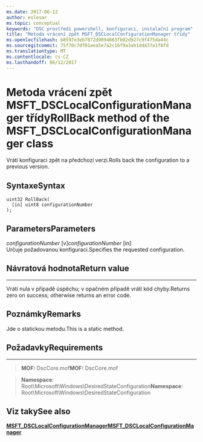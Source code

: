 ```yaml
---
ms.date: 2017-06-12
author: eslesar
ms.topic: conceptual
keywords: "DSC prostředí powershell, konfiguraci, instalační program"
title: "Metoda vrácení zpět MSFT_DSCLocalConfigurationManager třídy"
ms.openlocfilehash: b8597e3eb7872d9894863fb02d927c9f475da44c
ms.sourcegitcommit: 75f70c7df01eea5e7a2c16f9a3ab1dd437a1f8fd
ms.translationtype: MT
ms.contentlocale: cs-CZ
ms.lasthandoff: 06/12/2017
---
```

# <a name="rollback-method-of-the-msftdsclocalconfigurationmanager-class"></a><span data-ttu-id="eb4f7-103">Metoda vrácení zpět MSFT_DSCLocalConfigurationManager třídy</span><span class="sxs-lookup"><span data-stu-id="eb4f7-103">RollBack method of the MSFT_DSCLocalConfigurationManager class</span></span>

<span data-ttu-id="eb4f7-104">Vrátí konfiguraci zpět na předchozí verzi.</span><span class="sxs-lookup"><span data-stu-id="eb4f7-104">Rolls back the configuration to a previous version.</span></span>

<a name="syntax"></a><span data-ttu-id="eb4f7-105">Syntaxe</span><span class="sxs-lookup"><span data-stu-id="eb4f7-105">Syntax</span></span>
------

```mof
uint32 RollBack(
  [in] uint8 configurationNumber
);
```

<a name="parameters"></a><span data-ttu-id="eb4f7-106">Parameters</span><span class="sxs-lookup"><span data-stu-id="eb4f7-106">Parameters</span></span>
----------

<span data-ttu-id="eb4f7-107">*configurationNumber* \[v\]</span><span class="sxs-lookup"><span data-stu-id="eb4f7-107">*configurationNumber* \[in\]</span></span>  
<span data-ttu-id="eb4f7-108">Určuje požadovanou konfiguraci.</span><span class="sxs-lookup"><span data-stu-id="eb4f7-108">Specifies the requested configuration.</span></span> 

## <a name="return-value"></a><span data-ttu-id="eb4f7-109">Návratová hodnota</span><span class="sxs-lookup"><span data-stu-id="eb4f7-109">Return value</span></span>
------------

<span data-ttu-id="eb4f7-110">Vrátí nula v případě úspěchu; v opačném případě vrátí kód chyby.</span><span class="sxs-lookup"><span data-stu-id="eb4f7-110">Returns zero on success; otherwise returns an error code.</span></span>

## <a name="remarks"></a><span data-ttu-id="eb4f7-111">Poznámky</span><span class="sxs-lookup"><span data-stu-id="eb4f7-111">Remarks</span></span>

<span data-ttu-id="eb4f7-112">Jde o statickou metodu.</span><span class="sxs-lookup"><span data-stu-id="eb4f7-112">This is a static method.</span></span>

## <a name="requirements"></a><span data-ttu-id="eb4f7-113">Požadavky</span><span class="sxs-lookup"><span data-stu-id="eb4f7-113">Requirements</span></span>
------------
><span data-ttu-id="eb4f7-114">**MOF:** DscCore.mof</span><span class="sxs-lookup"><span data-stu-id="eb4f7-114">**MOF:** DscCore.mof</span></span>

><span data-ttu-id="eb4f7-115">**Namespace**: Root\Microsoft\Windows\DesiredStateConfiguration</span><span class="sxs-lookup"><span data-stu-id="eb4f7-115">**Namespace**: Root\Microsoft\Windows\DesiredStateConfiguration</span></span>


## <a name="see-also"></a><span data-ttu-id="eb4f7-116">Viz taky</span><span class="sxs-lookup"><span data-stu-id="eb4f7-116">See also</span></span>


[<span data-ttu-id="eb4f7-117">**MSFT_DSCLocalConfigurationManager**</span><span class="sxs-lookup"><span data-stu-id="eb4f7-117">**MSFT_DSCLocalConfigurationManager**</span></span>](msft-dsclocalconfigurationmanager.md)


 

 



